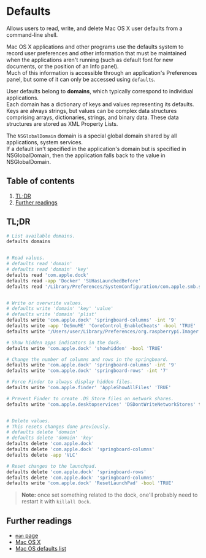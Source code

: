 # Defaults

Allows users to read, write, and delete Mac OS X user defaults from a command-line shell.

Mac OS X applications and other programs use the defaults system to record user preferences and other information that must be maintained when the applications aren't running (such as default font for new documents, or the position of an Info panel).<br/>
Much of this information is accessible through an application's Preferences panel, but some of it can only be accessed using `defaults`.

User defaults belong to **domains**, which typically correspond to individual applications.<br/>
Each domain has a dictionary of keys and values representing its defaults. Keys are always strings, but values can be complex data structures comprising arrays, dictionaries, strings, and binary data. These data structures are stored as XML Property Lists.

The `NSGlobalDomain` domain is a special global domain shared by all applications, system services.<br/>
If a default isn't specified in the application's domain but is specified in NSGlobalDomain, then the application falls back to the value in NSGlobalDomain.

## Table of contents <!-- omit in toc -->

1. [TL;DR](#tldr)
1. [Further readings](#further-readings)

## TL;DR

```sh
# List available domains.
defaults domains


# Read values.
# defaults read 'domain'
# defaults read 'domain' 'key'
defaults read 'com.apple.dock'
defaults read -app 'Docker' 'SUHasLaunchedBefore'
defaults read '/Library/Preferences/SystemConfiguration/com.apple.smb.server' 'NetBIOSName'


# Write or overwrite values.
# defaults write 'domain' 'key' 'value'
# defaults write 'domain' 'plist'
defaults write 'com.apple.dock' 'springboard-columns' -int '9'
defaults write -app 'DeSmuME' 'CoreControl_EnableCheats' -bool 'TRUE'
defaults write '/Users/user/Library/Preferences/org.raspberrypi.Imager' 'imagecustomization.keyboardLayout' 'us'

# Show hidden apps indicators in the dock.
defaults write 'com.apple.dock' 'showhidden' -bool 'TRUE'

# Change the number of columns and rows in the springboard.
defaults write 'com.apple.dock' 'springboard-columns' -int '9'
defaults write 'com.apple.dock' 'springboard-rows' -int '7'

# Force Finder to always display hidden files.
defaults write 'com.apple.finder' 'AppleShowAllFiles' 'TRUE'

# Prevent Finder to create .DS_Store files on network shares.
defaults write 'com.apple.desktopservices' 'DSDontWriteNetworkStores' true


# Delete values.
# This resets changes done previously.
# defaults delete 'domain'
# defaults delete 'domain' 'key'
defaults delete 'com.apple.dock'
defaults delete 'com.apple.dock' 'springboard-columns'
defaults delete -app 'VLC'

# Reset changes to the launchpad.
defaults delete 'com.apple.dock' 'springboard-rows'
defaults delete 'com.apple.dock' 'springboard-columns'
defaults write 'com.apple.dock' 'ResetLaunchPad' -bool 'TRUE'
```

> **Note:** once set something related to the dock, one'll probably need to restart it with `killall Dock`.

## Further readings

- [`man` page][man page]
- [Mac OS X]
- [Mac OS defaults list]

<!--
  References
  -->

<!-- Knowledge base -->
[mac os x]: README.md

<!-- Others -->
[mac os defaults list]: https://macos-defaults.com/
[man page]: https://ss64.com/osx/defaults.html
